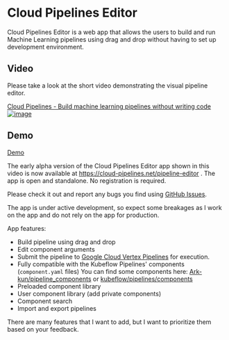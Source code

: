 # Cloud Pipelines Editor

Cloud Pipelines Editor is a web app that allows the users to build and run Machine Learning pipelines using drag and drop without having to set up development environment.

## Video

Please take a look at the short video demonstrating the visual pipeline editor.

[Cloud Pipelines - Build machine learning pipelines without writing code](https://www.youtube.com/watch?v=7g22nupCDes)
[![image](https://user-images.githubusercontent.com/1829149/127566707-fceb9e41-1126-4588-b94a-c69e87fe0488.png)](https://www.youtube.com/watch?v=7g22nupCDes)

## Demo

[Demo](https://cloud-pipelines.net/pipeline-editor)

The early alpha version of the Cloud Pipelines Editor app shown in this video is now available at <https://cloud-pipelines.net/pipeline-editor> . The app is open and standalone. No registration is required.

Please check it out and report any bugs you find using [GitHub Issues](https://github.com/Cloud-Pipelines/pipeline-editor/issues).

The app is under active development, so expect some breakages as I work on the app and do not rely on the app for production.

App features:

- Build pipeline using drag and drop
- Edit component arguments
- Submit the pipeline to [Google Cloud Vertex Pipelines](https://cloud.google.com/vertex-ai/docs/pipelines/) for execution.
- Fully compatible with the Kubeflow Pipelines' components (`component.yaml` files) You can find some components here: [Ark-kun/pipeline_components](https://github.com/Ark-kun/pipeline_components/tree/master/components) or [kubeflow/pipelines/components](https://github.com/kubeflow/pipelines/tree/master/components#index-of-components)
- Preloaded component library
- User component library (add private components)
- Component search
- Import and export pipelines

There are many features that I want to add, but I want to prioritize them based on your feedback.
